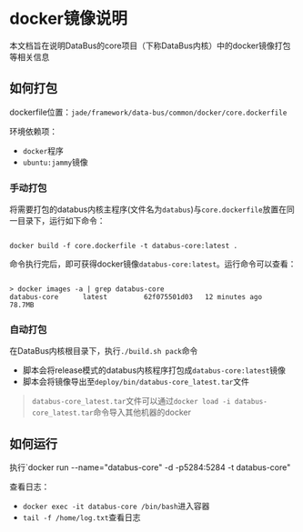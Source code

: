 # docker镜像说明

本文档旨在说明DataBus的core项目（下称DataBus内核）中的docker镜像打包等相关信息

## 如何打包

dockerfile位置：`jade/framework/data-bus/common/docker/core.dockerfile`

环境依赖项：

- `docker`程序
- `ubuntu:jammy`镜像

### 手动打包

将需要打包的databus内核主程序(文件名为`databus`)与`core.dockerfile`放置在同一目录下，运行如下命令：
```shell

docker build -f core.dockerfile -t databus-core:latest .
```

命令执行完后，即可获得docker镜像`databus-core:latest`。运行命令可以查看：

```shell

> docker images -a | grep databus-core
databus-core      latest         62f075501d03   12 minutes ago   78.7MB
```

### 自动打包

在DataBus内核根目录下，执行`./build.sh pack`命令

- 脚本会将release模式的databus内核程序打包成`databus-core:latest`镜像
- 脚本会将镜像导出至`deploy/bin/databus-core_latest.tar`文件

> `databus-core_latest.tar`文件可以通过`docker load -i databus-core_latest.tar`命令导入其他机器的docker

## 如何运行

执行`docker run --name="databus-core" -d -p5284:5284 -t databus-core"

查看日志：

- `docker exec -it databus-core /bin/bash`进入容器
- `tail -f /home/log.txt`查看日志
